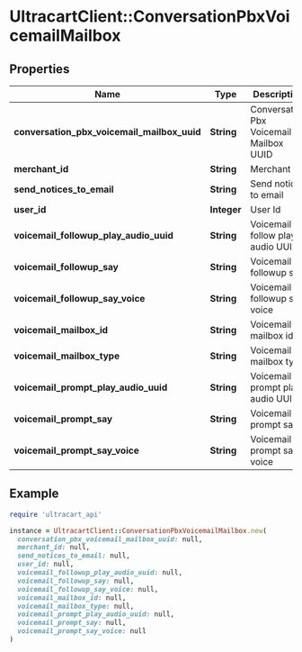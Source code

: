 # UltracartClient::ConversationPbxVoicemailMailbox

## Properties

| Name | Type | Description | Notes |
| ---- | ---- | ----------- | ----- |
| **conversation_pbx_voicemail_mailbox_uuid** | **String** | Conversation Pbx Voicemail Mailbox UUID | [optional] |
| **merchant_id** | **String** | Merchant Id | [optional] |
| **send_notices_to_email** | **String** | Send notices to email | [optional] |
| **user_id** | **Integer** | User Id | [optional] |
| **voicemail_followup_play_audio_uuid** | **String** | Voicemail follow play audio UUID | [optional] |
| **voicemail_followup_say** | **String** | Voicemail followup say | [optional] |
| **voicemail_followup_say_voice** | **String** | Voicemail followup say voice | [optional] |
| **voicemail_mailbox_id** | **String** | Voicemail mailbox id | [optional] |
| **voicemail_mailbox_type** | **String** | Voicemail mailbox type | [optional] |
| **voicemail_prompt_play_audio_uuid** | **String** | Voicemail prompt play audio UUID | [optional] |
| **voicemail_prompt_say** | **String** | Voicemail prompt say | [optional] |
| **voicemail_prompt_say_voice** | **String** | Voicemail prompt say voice | [optional] |

## Example

```ruby
require 'ultracart_api'

instance = UltracartClient::ConversationPbxVoicemailMailbox.new(
  conversation_pbx_voicemail_mailbox_uuid: null,
  merchant_id: null,
  send_notices_to_email: null,
  user_id: null,
  voicemail_followup_play_audio_uuid: null,
  voicemail_followup_say: null,
  voicemail_followup_say_voice: null,
  voicemail_mailbox_id: null,
  voicemail_mailbox_type: null,
  voicemail_prompt_play_audio_uuid: null,
  voicemail_prompt_say: null,
  voicemail_prompt_say_voice: null
)
```


